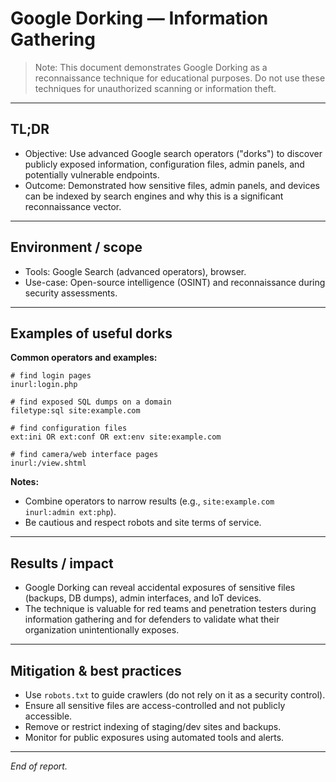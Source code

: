 # Google Dorking — Information Gathering

> Note: This document demonstrates Google Dorking as a reconnaissance technique for educational purposes. Do not use these techniques for unauthorized scanning or information theft.

---

## TL;DR

* Objective: Use advanced Google search operators ("dorks") to discover publicly exposed information, configuration files, admin panels, and potentially vulnerable endpoints.
* Outcome: Demonstrated how sensitive files, admin panels, and devices can be indexed by search engines and why this is a significant reconnaissance vector.

---

## Environment / scope

* Tools: Google Search (advanced operators), browser.
* Use-case: Open-source intelligence (OSINT) and reconnaissance during security assessments.

---

## Examples of useful dorks

**Common operators and examples:**

```text
# find login pages
inurl:login.php

# find exposed SQL dumps on a domain
filetype:sql site:example.com

# find configuration files
ext:ini OR ext:conf OR ext:env site:example.com

# find camera/web interface pages
inurl:/view.shtml
```

**Notes:**

* Combine operators to narrow results (e.g., `site:example.com inurl:admin ext:php`).
* Be cautious and respect robots and site terms of service.

---

## Results / impact

* Google Dorking can reveal accidental exposures of sensitive files (backups, DB dumps), admin interfaces, and IoT devices.
* The technique is valuable for red teams and penetration testers during information gathering and for defenders to validate what their organization unintentionally exposes.

---

## Mitigation & best practices

* Use `robots.txt` to guide crawlers (do not rely on it as a security control).
* Ensure all sensitive files are access-controlled and not publicly accessible.
* Remove or restrict indexing of staging/dev sites and backups.
* Monitor for public exposures using automated tools and alerts.

---

*End of report.*
